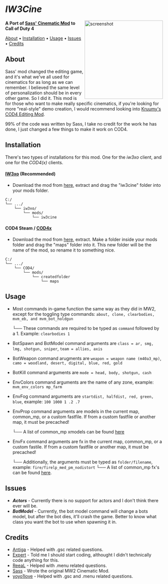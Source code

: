 # *IW3Cine*
<img src="https://cdn.discordapp.com/attachments/1004525406055047180/1081832494774620220/image.png" alt="screenshot" height="250px" align="right"/>

**A Port of [Sass' Cinematic Mod](https://github.com/sortileges/iw4cine) to Call of Duty 4**

<p align="left">
  <a href="#about">About</a> •
  <a href="#installation">Installation</a> •
  <a href="#usage">Usage</a> •
  <a href="#issues">Issues</a> •
  <a href="#credits">Credits</a>
</p>

## About

Sass' mod changed the editing game, and it's what we've all used for cinematics for as long as we can remember. I believed the same level of personalization should be in every other game. So I did it.
This mod is for those who want to make really specific cinematics, if you're looking for more "real-style" demo creation, I would recommend looking into [Kruumy's COD4 Editing Mod](https://github.com/kruumy/cod4-editing-mod).

99% of the code was written by Sass, I take no credit for the work he has done, I just changed a few things to make it work on COD4.

## Installation

There's two types of installations for this mod. One for the *iw3xo* client, and one for the *COD4(x)* clients.

#### [IW3xo](https://xoxor4d.github.io/projects/iw3xo/) (Recommended)

* Download the mod from [here](), extract and drag the "iw3cine" folder into your mods folder.
```text
C:/
└── .../
    └── iw3xo/
        └── mods/
            └── iw3cine
```


#### COD4 Steam / [COD4x](https://cod4x.ovh/)

* Download the mod from [here](), extract. Make a folder inside your mods folder and drag the "maps" folder into it. This new folder will be the name of the mod, so rename it to something nice.
```text
C:/
└── .../
    └── COD4/
        └── mods/
            └── createdfolder
                └── maps
```

## Usage

* Most commands in-game function the same way as they did in MW2, except for the toggling type commands: `about, clone, clearbodies, mvm_eb, and mvm_bot_holdgun`

  └── These commands are required to be typed as `command` followed by a 1. Example: `clearbodies 1`
* BotSpawn and BotModel command arguments are `class = ar, smg, lmg, shotgun, sniper`, `team = allies, axis`
* BotWeapon command arugments are `weapon = weapon name (m40a3_mp)`, `camo = woodland, desert, digital, blue, red, gold`
* BotKill command arguments are `mode = head, body, shotgun, cash`
* EnvColors command arguments are the name of any zone, example: `mvm_env_colors mp_farm`
* EnvFog command arguments are `startdist, halfdist, red, green, blue`, example: `100 1000 1 .2 .7`
* EnvProp command arguments are models in the current map, common_mp, or a custom fastfile. If from a custom fastfile or another map, it must be precached!

  └── A list of common_mp xmodels can be found [here](https://pastebin.com/4nyXs25a)
* EnvFx command arguments are fx in the current map, common_mp, or a custom fastile. If from a custom fastfile or another map, it must be precached!
  
  └── Additionally, the arguments must be typed as `folder/filename`, example: `fire/firelp_med_pm_nodistort`
       └── A list of common_mp fx's can be found [here](https://pastebin.com/q41g3GpJ).
  

## Issues
* ***Actors*** - Currently there is no support for actors and I don't think there ever will be.
* ***BotModel*** - Currently, the bot model command will change a bots model, but after the bot dies, it'll crash the game. Better to know what class you want the bot to use when spawning it in.

## Credits

* [Antiga](https://github.com/mprust) - Helped with .gsc related questions.
* [Expert](https://github.com/soexperttt) - Told me I should start coding, althought I didn't technically code anything for this.
* [ReeaL](https://github.com/reaalx) - Helped with .menu related questions.
* [Sass](https://github.com/sortileges) - Wrote the original MW2 Cinematic Mod.
* [yoyo1love](https://github.com/yoyothebest) - Helped with .gsc and .menu related questions.
